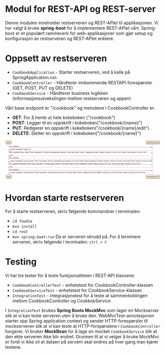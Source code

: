 # Modul for REST-API og REST-server

Denne modulen inneholder restserveren og REST-APIet til applikasjonen. Vi har valgt å bruke **spring-boot** for å implementere REST-APIet vårt.
Spring-boot er et populært rammeverk for web-applikasjoner som gjør setup og konfigurasjon av restserveren og REST-APIet enklere.

# Oppsett av restserveren
- `CookbookApplication` - Starter restserveren, ved å kalle på SpringApplication.run
- `CookbookController` - Håndterer innkommende RESTAPI-forespørsler (GET, POST, PUT og DELETE)
- `CookbookService` - Håndterer business logikken (informasjonsutvekslingen mellom restserveren og appen) 

Vårt base endpoint er "/cookbook" og metodene i CookbookController er:

- **GET**: For å hente ut hele kokeboken ("/cookbook")
- **POST**: Legger til en oppskrift i kokeboken("/cookbook/{name}")
- **PUT**: Redigerer en oppskrift i kokeboken("/cookbook/{name}/edit")
- **DELETE**: Sletter en oppskrift i kokeboken("/cookbook/{name}")

![rest](rest.png)

# Hvordan starte restserveren
For å starte restserveren, skriv følgende kommandoer i terminalen: 
- `cd foodie`
- `mvn install` 
- `cd rest`
- `mvn spring-boot:run`
Da er serveren skrudd på. For å terminere serveren, skriv følgende i terminalen: `ctrl + C`


# Testing

Vi har tre tester for å teste funkjsonaliteten i REST-API klassene:

- `CookbookControllerTest` - enhetstest for CookbookController-klassen
- `CookbookServiceTest` - enhetstest for CookbookService-klassen
- `IntegrationTest` - integrasjonstest for å teste at sammenkoblingen mellom CookbookController og CookbokService

I `IntegrationTest` brukes **Spring Boots MockMvc** som lager en Mockserver slik at vi kan teste serveren uten å bruke den. WebMvcTest-annotasjonen starter opp Spring application context og sender HTTP-forespørsler til mockserveren slik at vi kan teste at HTTP-forspørslene i `CookbookController` fungerer. Vi bruker **MockBean** for å lage en mocket `CookbookService` slik at den ekte serveren ikke blir endret. Grunnen til at vi velger å bruke MockMvc er fordi vi ikke vil at dataen på servern skal endres på hver gang man kjører testene.
